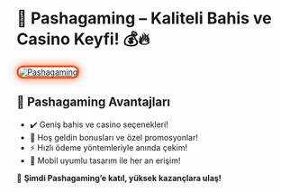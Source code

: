 <h1>🎰 Pashagaming – Kaliteli Bahis ve Casino Keyfi! 💰🔥</h1>

<a href="https://cutt.ly/PashaLink" title="Pashagaming">
  <img src="https://i.ibb.co/BtMhhf6/g-venligiris.jpg" alt="Pashagaming" style="max-width: 100%; border: 3px solid #ff4500; border-radius: 15px; box-shadow: 0px 0px 15px rgba(255, 69, 0, 0.8);">
</a>

<h2>🚀 Pashagaming Avantajları</h2>
<ul>
  <li>✔️ Geniş bahis ve casino seçenekleri!</li>
  <li>🎁 Hoş geldin bonusları ve özel promosyonlar!</li>
  <li>⚡️ Hızlı ödeme yöntemleriyle anında çekim!</li>
  <li>📱 Mobil uyumlu tasarım ile her an erişim!</li>
</ul>

<p>💎 <strong>Şimdi Pashagaming’e katıl, yüksek kazançlara ulaş!</strong></p>

<meta name="description" content="Pashagaming ile güvenilir bahis ve casino keyfini keşfedin! Yüksek oranlar, özel bonuslar ve hızlı ödeme seçenekleriyle kazanmaya hemen başlayın!">
